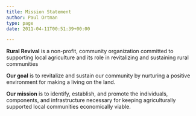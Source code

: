 ```yaml
---
title: Mission Statement
author: Paul Ortman
type: page
date: 2011-04-11T00:51:39+00:00

---
```



**Rural Revival** is a non-profit, community organization committed to supporting local agriculture and its role in revitalizing and sustaining rural communities

**Our goal** is to revitalize and sustain our community by nurturing a positive environment for making a living on the land.

**Our mission** is to identify, establish, and promote the individuals, components, and infrastructure necessary for keeping agriculturally supported local communities economically viable.
